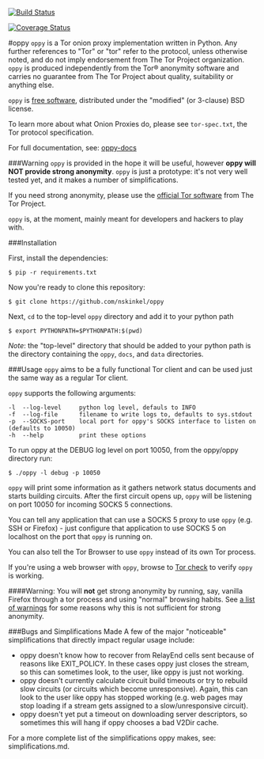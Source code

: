 [![Build Status](https://travis-ci.org/nskinkel/oppy.svg?branch=master)](https://travis-ci.org/nskinkel/oppy)

[![Coverage Status](https://coveralls.io/repos/nskinkel/oppy/badge.svg?branch=master)](https://coveralls.io/r/nskinkel/oppy?branch=master)

#oppy
`oppy` is a Tor onion proxy implementation written in Python. Any further references to "Tor" or "tor"
refer to the protocol, unless otherwise noted, and do not imply endorsement
from The Tor Project organization. `oppy` is produced independently from the
Tor® anonymity software and carries no guarantee from The Tor Project about
quality, suitability or anything else.

`oppy` is [free software](https://fsf.org), distributed under the "modified"
(or 3-clause) BSD license.

To learn more about what Onion Proxies do, please see `tor-spec.txt`, the Tor
protocol specification.

For full documentation, see: [oppy-docs](https://nskinkel.github.com/oppy)


###Warning
`oppy` is provided in the hope it will be useful, however **oppy will NOT
provide strong anonymity**. `oppy` is just a prototype: it's not very well
tested yet, and it makes a number of simplifications.

If you need strong anonymity, please use the
[official Tor software](https://www.torproject.org/download/download-easy.html)
from The Tor Project.

`oppy` is, at the moment, mainly meant for developers and hackers to play
with.


###Installation

First, install the dependencies:

`
$ pip -r requirements.txt
`

Now you're ready to clone this repository:

```
$ git clone https://github.com/nskinkel/oppy
```

Next, `cd` to the top-level `oppy` directory and add it to your python path

```
$ export PYTHONPATH=$PYTHONPATH:$(pwd)
```

*Note*: the "top-level" directory that should be added to your python path
is the directory containing the `oppy`, `docs`, and `data` directories.

###Usage
`oppy` aims to be a fully functional Tor client and can be used just the
same way as a regular Tor client.

`oppy` supports the following arguments:

```
-l  --log-level     python log level, defauls to INFO
-f  --log-file      filename to write logs to, defaults to sys.stdout
-p  --SOCKS-port    local port for oppy's SOCKS interface to listen on (defaults to 10050)
-h  --help          print these options
```

To run oppy at the DEBUG log level on port 10050, from the oppy/oppy directory
run:

```
$ ./oppy -l debug -p 10050
```

`oppy` will print some information as it gathers network status documents and
starts building circuits. After the first circuit opens up, `oppy` will be
listening on port 10050 for incoming SOCKS 5 connections.

You can tell any application that can use a SOCKS 5 proxy to use `oppy` (e.g.
SSH or Firefox) - just configure that application to use SOCKS 5 on localhost
on the port that `oppy` is running on.

You can also tell the Tor Browser to use `oppy` instead of its own Tor process.

If you're using a web browser with `oppy`, browse to
[Tor check](https://check.torproject.org) to verify `oppy` is working.

####Warning:
You will **not** get strong anonymity by running, say, vanilla Firefox through
a tor process and using "normal" browsing habits. See [a list of warnings](https://www.torproject.org/download/download#warning) for some reasons why this
is not sufficient for strong anonymity.

###Bugs and Simplifications Made
A few of the major "noticeable" simplifications that directly impact regular
usage include:

- oppy doesn't know how to recover from RelayEnd cells sent because of
  reasons like EXIT_POLICY. In these cases oppy just closes the stream, so
  this can sometimes look, to the user, like oppy is just not working.
- oppy doesn't currently calculate circuit build timeouts or try to
  rebuild slow circuits (or circuits which become unresponsive). Again,
  this can look to the user like oppy has stopped working (e.g. web 
  pages may stop loading if a stream gets assigned to a slow/unresponsive
  circuit).
- oppy doesn't yet put a timeout on downloading server descriptors,
  so sometimes this will hang if oppy chooses a bad V2Dir cache.

For a more complete list of the simplifications oppy makes, see:
simplifications.md.
